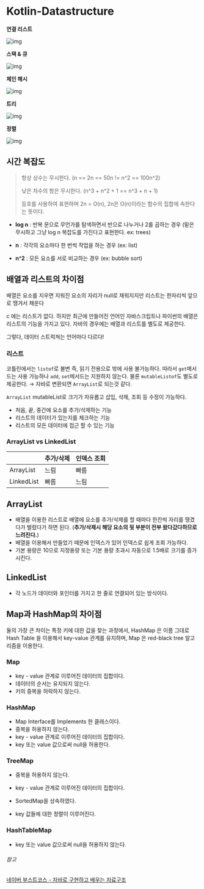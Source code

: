 # Kotlin-Datastructure

**연결 리스트**

![img](https://cphinf.pstatic.net/mooc/20210412_137/16182216780657zwCT_PNG/mceclip0.png)

 

**스택 & 큐**

![img](https://cphinf.pstatic.net/mooc/20210412_234/1618221720177BK2bF_PNG/mceclip1.png)

 

**체인 해시**

![img](https://cphinf.pstatic.net/mooc/20210412_58/16182217970322FWIt_PNG/mceclip2.png)

 

**트리**

![img](https://cphinf.pstatic.net/mooc/20210412_7/1618221911213bTf5e_PNG/mceclip3.png)

 

**정렬**

![img](https://cphinf.pstatic.net/mooc/20210412_223/1618221974817OOUwc_PNG/mceclip4.png)



## 시간 복잡도

> 항상 상수는 무시한다. (n == 2n == 50n != n^2 == 100n^2)<br/>
>
> 낮은 차수의 항은 무시한다. (n^3 + n^2 + 1 == n^3 + n + 1)<br/>
>
> 등호를 사용하여 표현하며 2n = O(n), 2n은 O(n)이라는 함수의 집합에 속한다는 뜻이다. 

- **log n** : 반복 문으로 무언가를 탐색하면서 반으로 나누거나 2를 곱하는 경우 (밑은 무시하고 그냥 log n 복잡도를 가진다고 표현한다. ex: trees)

- **n** : 각각의 요소마다 한 번씩 작업을 하는 경우 (ex: list)

- **n^2** : 모든 요소를 서로 비교하는 경우 (ex: bubble sort)

## 배열과 리스트의 차이점

배열은 요소를 지우면 지워진 요소의 자리가 null로 채워지지만 리스트는 한자리씩 앞으로 땡겨서 채운다

c 에는 리스트가 없다. 하지만 최근에 만들어진 언어인 자바스크립트나 파이썬의 배열은 리스트의 기능을 가지고 있다. 자바의 경우에는 배열과 리스트를 별도로 제공한다.

그렇다, 데이터 스트럭쳐는 언어마다 다르다!

### 리스트

코틀린에서는 `listof`로 불변 즉, 읽기 전용으로 밖에 사용 불가능하다. 따라서 `get`메서드는 사용 가능하나 `add`, `set`메서드는 지원하지 않는다. 물론 `mutableListof`도 별도로 제공한다. → 자바로 변환되면 `ArrayList`로 되는것 같다.

`ArrayList` mutableList로 크기가 자유롭고 삽입, 삭제, 조회 등 수정이 가능하다.

- 처음, 끝, 중간에 요소를 추가/삭제하는 기능
- 리스트의 데이터가 있는지를 체크하는 기능
- 리스트의 모든 데이터에 접근 할 수 있는 기능 

### ArrayList vs LinkedList

|            | 추가/삭제 | 인덱스 조회 |
| ---------- | --------- | ----------- |
| ArrayList  | 느림      | 빠름        |
| LinkedList | 빠름      | 느림        |

## ArrayList

- 배열을 이용한 리스트로 배열에 요소를 추가/삭제를 할 때마다 한칸씩 자리를 땡겼다가 벌렸다가 하면 된다. (**추가/삭제시 해당 요소의 뒷 부분이 전부 왔다갔다하므로 느려진다.**)
- 배열을 이용해서 만들었기 때문에 인덱스가 있어 인덱스로 쉽게 조회 가능하다.
- 기본 용량은 10으로 지정용량 또는 기본 용량 초과시 자동으로 1.5배로 크기를 증가시킨다.

## LinkedList

 - 각 노드가 데이터와 포인터를 가지고 한 줄로 연결되어 있는 방식이다.



## Map과 HashMap의 차이점

둘의 가장 큰 차이는 특정 키에 대한 값을 찾는 과정에서, HashMap 은 이름 그대로 Hash Table 을 이용해서 key-value 관계를 유지하며, Map 은 red-black tree 알고리즘을 이용한다.

### Map
- key - value 관계로 이루어진 데이터의 집합이다.
- 데이터의 순서는 유지되지 않는다.
- 키의 중복을 허락하지 않는다.

### HashMap
- Map Interface를 Implements 한 클래스이다.
- 중복을 허용하지 않는다.
- key - value 관계로 이루어진 데이터의 집합이다.
- key 또는 value 값으로써 null을 허용한다. 

### TreeMap
- 중복을 허용하지 않는다.
- key - value 관계로 이루어진 데이터의 집합이다.

- SortedMap을 상속하였다.
- key 값들에 대한 정렬이 이루어진다.

### HashTableMap
- key 또는 value 값으로써 null을 허용하지 않는다. 



###### 참고

[네이버 부스트코스 - 자바로 구현하고 배우는 자료구조](https://www.boostcourse.org/cs204/home) 
